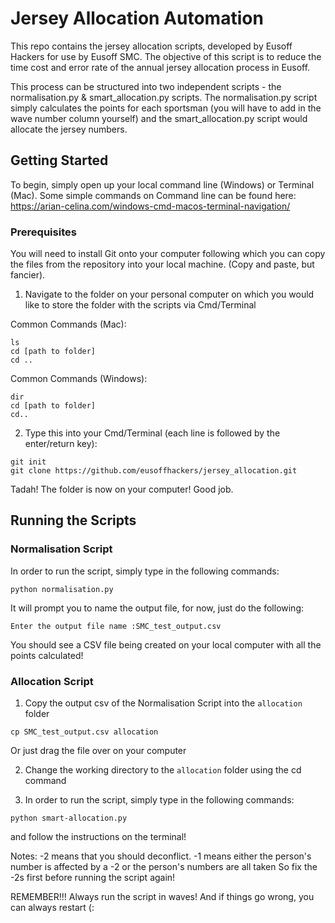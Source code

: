# Jersey Allocation Automation
This repo contains the jersey allocation scripts, developed by Eusoff Hackers for use by Eusoff SMC. The objective of this script is to reduce the time cost and error rate of the annual jersey allocation process in Eusoff.

This process can be structured into two independent scripts - the normalisation.py & smart_allocation.py scripts. The normalisation.py script simply calculates the points for each sportsman (you will have to add in the wave number column yourself) and the smart_allocation.py script would allocate the jersey numbers.

## Getting Started
To begin, simply open up your local command line (Windows) or Terminal (Mac). Some simple commands on Command line can be found here: https://arian-celina.com/windows-cmd-macos-terminal-navigation/

### Prerequisites
You will need to install Git onto your computer following which you can copy the files from the repository into your local machine. (Copy and paste, but fancier).

1. Navigate to the folder on your personal computer on which you would like to store the folder with the scripts via Cmd/Terminal

Common Commands (Mac):
```
ls
cd [path to folder]
cd ..
```

Common Commands (Windows):
```
dir
cd [path to folder]
cd..
```

2. Type this into your Cmd/Terminal (each line is followed by the enter/return key):
```
git init
git clone https://github.com/eusoffhackers/jersey_allocation.git
```

Tadah! The folder is now on your computer! Good job.

## Running the Scripts
### Normalisation Script

In order to run the script, simply type in the following commands:
```
python normalisation.py
```

It will prompt you to name the output file, for now, just do the following:
```
Enter the output file name :SMC_test_output.csv
```

You should see a CSV file being created on your local computer with all the points calculated!

### Allocation Script
1. Copy the output csv of the Normalisation Script into the `allocation` folder
```
cp SMC_test_output.csv allocation
```
Or just drag the file over on your computer

2. Change the working directory to the `allocation` folder using the cd command

3. In order to run the script, simply type in the following commands:
```
python smart-allocation.py
```
and follow the instructions on the terminal!

Notes: 
-2 means that you should deconflict. 
-1 means either the person's number is affected by a -2 or the person's numbers are all taken
So fix the -2s first before running the script again!

REMEMBER!!! Always run the script in waves! And if things go wrong, you can always restart (:



